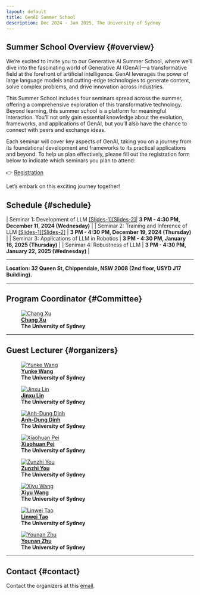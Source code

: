 ```yaml
---
layout: default
title: GenAI Summer School
description: Dec 2024 - Jan 2025, The University of Sydney
---
```


## **Summer School Overview** {#overview}

We’re excited to invite you to our Generative AI Summer School, where we’ll dive into the fascinating world of Generative AI (GenAI)—a transformative field at the forefront of artificial intelligence. GenAI leverages the power of large language models and cutting-edge technologies to generate content, solve complex problems, and drive innovation across industries.
 
This Summer School includes four seminars spread across the summer, offering a comprehensive exploration of this transformative technology. Beyond learning, this summer school is a platform for meaningful interaction. You’ll not only gain essential knowledge about the evolution, frameworks, and applications of GenAI, but you’ll also have the chance to connect with peers and exchange ideas.
 
Each seminar will cover key aspects of GenAI, taking you on a journey from its foundational development and frameworks to its practical applications and beyond. To help us plan effectively, please fill out the registration form below to indicate which seminars you plan to attend:
 
👉 [Registration](https://docs.google.com/forms/d/e/1FAIpQLSdlI10zoQHwI_eY_2odw-6rlB415Qr2OAQmTFifPSAkc1HOOA/viewform)
 
Let’s embark on this exciting journey together!

## **Schedule** {#schedule}

| Seminar 1: Development of LLM [[Slides-1]](https://github.com/genai-summerschool/genai-summerschool.github.io/blob/master/assets/Seminar1-Part1.pdf)[[Slides-2]](https://github.com/genai-summerschool/genai-summerschool.github.io/blob/master/assets/Seminar1-Part2.pdf)| **3 PM - 4:30 PM, December 11, 2024 (Wednesday)** |
| Seminar 2: Training and Inference of LLM [[Slides-1]](https://github.com/genai-summerschool/genai-summerschool.github.io/blob/master/assets/Seminar2-Part1.pdf)[[Slides-2]](https://github.com/genai-summerschool/genai-summerschool.github.io/blob/master/assets/Seminar2-Part2.pdf) | **3 PM - 4:30 PM, December 19, 2024 (Thursday)** |
| Seminar 3: Applications of LLM in Robotics | **3 PM - 4:30 PM, January 16, 2025 (Thursday)** |
| Senimar 4: Robustness of LLM | **3 PM - 4:30 PM, January 22, 2025 (Wednesday)** |

---

**Location: 32 Queen St, Chippendale, NSW 2008 (2nd floor, USYD J17 Buildling).**

---

## **Program Coordinator** {#Committee}

<div class="container">

<figure>
    <a href="http://changxu.xyz/">
    <img class="img-author" src="assets/imgs/authors/chang_xu.jpeg" alt="Chang Xu"/></a>
    <b><br><a href="http://changxu.xyz/">Chang Xu</a>
    <br>The University of Sydney</b>
</figure>
</div>

---

## **Guest Lecturer** {#organizers}
<div class="container">

<figure>
    <a href="https://yunke-wang.github.io">
    <img class="img-author" src="assets/imgs/authors/yunke.jpg" alt="Yunke Wang"/></a>
    <b><br><a href="https://yunke-wang.github.io">Yunke Wang</a>
    <br>The University of Sydney</b>
</figure>

<figure>
    <a href="https://scholar.google.com/citations?user=92B4a3YAAAAJ&hl=en">
    <img class="img-author" src="assets/imgs/authors/jinxulin.jpg" alt="Jinxu Lin"/></a>
    <b><br><a href="https://scholar.google.com/citations?user=92B4a3YAAAAJ&hl=en">Jinxu Lin</a>
    <br>The University of Sydney</b>
</figure>

<figure>
    <a href="https://scholar.google.com.vn/citations?user=ZJbv3YoAAAAJ&hl=en">
    <img class="img-author" src="assets/imgs/authors/anhdungdinh.jpeg" alt="Anh-Dung Dinh"/></a>
    <b><br><a href="https://scholar.google.com.vn/citations?user=ZJbv3YoAAAAJ&hl=en">Anh-Dung Dinh</a>
    <br>The University of Sydney</b>
</figure>

<figure>
    <a href="https://www.terrypei.com">
    <img class="img-author" src="assets/imgs/authors/xiaohuanpei.jpeg" alt="Xiaohuan Pei"/></a>
    <b><br><a href="https://www.terrypei.com">Xiaohuan Pei</a>
    <br>The University of Sydney</b>
</figure>

<figure>
    <a href="https://youzunzhi.github.io">
    <img class="img-author" src="assets/imgs/authors/zunzhiyou.jpg" alt="Zunzhi You"/></a>
    <b><br><a href="https://youzunzhi.github.io">Zunzhi You</a>
    <br>The University of Sydney</b>
</figure>


<figure>
    <a href="">
    <img class="img-author" src="assets/imgs/authors/xiyuwang.jpg" alt="Xiyu Wang"/></a>
    <b><br><a href="">Xiyu Wang</a>
    <br>The University of Sydney</b>
</figure>

<figure>
    <a href="https://www.taolinwei.com">
    <img class="img-author" src="assets/imgs/authors/linweitao.jpg" alt="Linwei Tao"/></a>
    <b><br><a href="https://www.taolinwei.com">Linwei Tao</a>
    <br>The University of Sydney</b>
</figure>


<figure>
    <a href="">
    <img class="img-author" src="assets/imgs/authors/younanzhu.jpg" alt="Younan Zhu"/></a>
    <b><br><a href="">Younan Zhu</a>
    <br>The University of Sydney</b>
</figure>




</div>

---
## **Contact** {#contact}

Contact the organizers at this [email](yunke.wang@sydney.edu.au).

